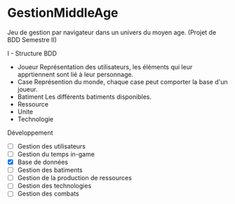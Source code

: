 # GestionMiddleAge
Jeu de gestion par navigateur dans un univers du moyen age. (Projet de BDD Semestre II)


I - Structure BDD
- Joueur
    Représentation des utilisateurs, les éléments qui leur apprtiennent sont lié à leur personnage.
- Case
    Représention du monde, chaque case peut comporter la base d'un joueur.
- Batiment
    Les différents batiments disponibles.
- Ressource
- Unite
- Technologie



Développement
- [ ] Gestion des utilisateurs
- [ ] Gestion du temps in-game
- [x] Base de données
- [ ] Gestion des batiments
- [ ] Gestion de la production de ressources
- [ ] Gestion des technologies
- [ ] Gestion des combats
